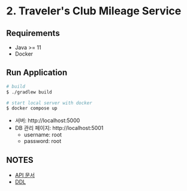 # 2. Traveler's Club Mileage Service

## Requirements
- Java >= 11
- Docker


## Run Application
```bash
# build
$ ./gradlew build

# start local server with docker
$ docker compose up
```
- 서버: http://localhost:5000
- DB 관리 페이지: http://localhost:5001
  - username: root
  - password: root


## NOTES
- [API 문서](./docs/API_DOC.md)
- [DDL](./tripdb.sql)
